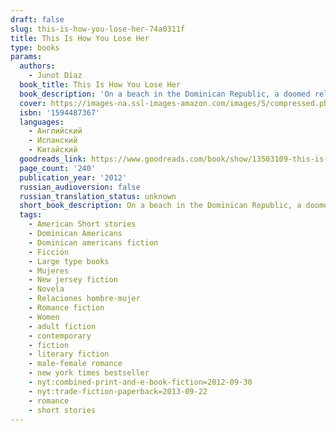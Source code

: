 ```yaml
---
draft: false
slug: this-is-how-you-lose-her-74a0311f
title: This Is How You Lose Her
type: books
params:
  authors:
    - Junot Díaz
  book_title: This Is How You Lose Her
  book_description: 'On a beach in the Dominican Republic, a doomed relationship flounders. In the heat of a hospital laundry room in New Jersey, a woman does her lover’s washing and thinks about his wife. In Boston, a man buys his love child, his only son, a first baseball bat and glove. At the heart of these stories is the irrepressible, irresistible Yunior, a young hardhead whose longing for love is equaled only by his recklessness—and by the extraordinary women he loves and loses: artistic Alma; the aging Miss Lora; Magdalena, who thinks all Dominican men are cheaters; and the love of his life, whose heartbreak ultimately becomes his own.In prose that is endlessly energetic, inventive, tender, and funny, the stories inThis Is How You Lose Herlay bare the infinite longing and inevitable weakness of the human heart. They remind us that passion always triumphs over experience, and that “the half-life of love is forever.”'
  cover: https://images-na.ssl-images-amazon.com/images/S/compressed.photo.goodreads.com/books/1342596676i/13503109.jpg
  isbn: '1594487367'
  languages:
    - Английский
    - Испанский
    - Китайский
  goodreads_link: https://www.goodreads.com/book/show/13503109-this-is-how-you-lose-her
  page_count: '240'
  publication_year: '2012'
  russian_audioversion: false
  russian_translation_status: unknown
  short_book_description: On a beach in the Dominican Republic, a doomed relationship flounders. In the heat of a hospital laundry room in New Jersey, a woman does her lover’s washing and thinks about his wife.
  tags:
    - American Short stories
    - Dominican Americans
    - Dominican americans fiction
    - Ficción
    - Large type books
    - Mujeres
    - New jersey fiction
    - Novela
    - Relaciones hombre-mujer
    - Romance fiction
    - Women
    - adult fiction
    - contemporary
    - fiction
    - literary fiction
    - male-female romance
    - new york times bestseller
    - nyt:combined-print-and-e-book-fiction=2012-09-30
    - nyt:trade-fiction-paperback=2013-09-22
    - romance
    - short stories
---
```

